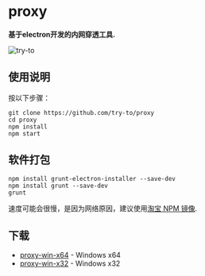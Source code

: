 # proxy

**基于electron开发的内网穿透工具.**

![try-to](http://downloads.tryto.cn/proxy/1.0.0/img/2.png)

## 使用说明

按以下步骤：

```node
git clone https://github.com/try-to/proxy
cd proxy
npm install
npm start
```
## 软件打包
```node
npm install grunt-electron-installer --save-dev
npm install grunt --save-dev
grunt
```

速度可能会很慢，是因为网络原因，建议使用[淘宝 NPM 镜像](https://npm.taobao.org/).

## 下载

- [proxy-win-x64](http://downloads.tryto.cn/proxy/1.0.0/win64.zip) - Windows x64
- [proxy-win-x32](http://downloads.tryto.cn/proxy/1.0.0/win32.zip) - Windows x32

